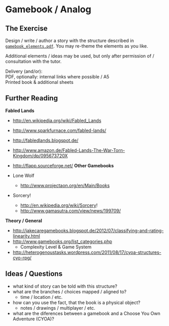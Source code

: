 # Gamebook / Analog


## The Exercise

Design / write / author a story with the structure described in [`gamebook_elements.pdf`](gamebook_elements.pdf). You may re-theme the elements as you like.

Additional elements / ideas may be used, but only after permission of / consultation with the tutor.

Delivery (and/or):  
PDF, optionally: internal links where possible / A5  
Printed book & additional sheets

## Further Reading

**Fabled Lands**
- http://en.wikipedia.org/wiki/Fabled_Lands
- http://www.sparkfurnace.com/fabled-lands/
- http://fabledlands.blogspot.de/
- http://www.amazon.de/Fabled-Lands-The-War-Torn-Kingdom/dp/095673720X
- http://flapp.sourceforge.net/
**Other Gamebooks**

- Lone Wolf
	- http://www.projectaon.org/en/Main/Books
- Sorcery!
  	- http://en.wikipedia.org/wiki/Sorcery!
  	- http://www.gamasutra.com/view/news/199709/

**Theory / General**

- http://jakecaregamebooks.blogspot.de/2012/07/classifying-and-rating-linearity.html
- http://www.gamebooks.org/list_categories.php
  	- Complexity Level & Game System
- http://heterogenoustasks.wordpress.com/2011/08/17/cyoa-structures-cyo-rpg/

## Ideas / Questions
- what kind of story can be told with this structure?
- what are the branches / choices mapped / aligned to?
  	- time / location / etc.
- how can you use the fact, that the book is a physical object?
  	- notes / drawings / multiplayer / etc.
- what are the diferences between a gamebook and a Choose You Own Adventure (CYOA)?